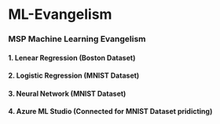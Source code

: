 # ML-Evangelism
### MSP Machine Learning Evangelism

#### 1. Lenear Regression (Boston Dataset)
#### 2. Logistic Regression (MNIST Dataset)
#### 3. Neural Network (MNIST Dataset)
#### 4. Azure ML Studio (Connected for MNIST Dataset pridicting)